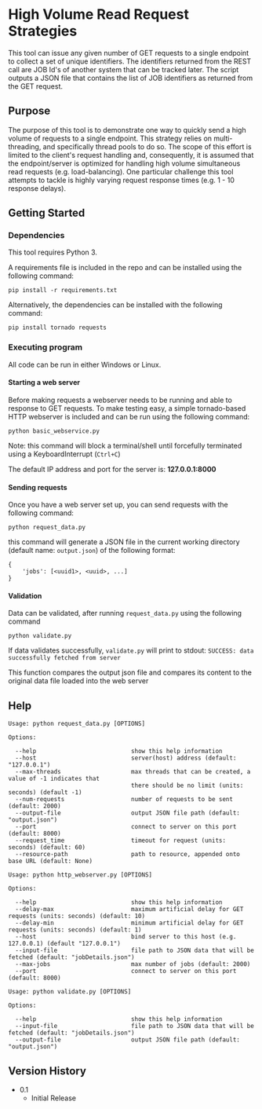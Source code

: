 # High Volume Read Request Strategies

This tool can issue any given number of GET requests to a single endpoint to collect
a set of unique identifiers. The identifiers returned from the REST call are JOB Id's
of another system that can be tracked later. The script outputs a JSON file that contains
the list of JOB identifiers as returned from the GET request.

## Purpose

The purpose of this tool is to demonstrate one way to quickly send a high volume of requests to a single endpoint. This strategy relies on multi-threading, and specifically thread pools to do so. The scope of this effort is limited to the client's request handling and, consequently, it is assumed that the endpoint/server is optimized for handling high volume simultaneous read requests (e.g. load-balancing). One particular challenge this tool attempts to tackle is highly varying request response times (e.g. 1 - 10 response delays).

## Getting Started

### Dependencies

This tool requires Python 3.

A requirements file is included in the repo and can be installed using the following command:

    pip install -r requirements.txt

Alternatively, the dependencies can be installed with the following command:

    pip install tornado requests

### Executing program

All code can be run in either Windows or Linux.

#### Starting a web server

Before making requests a webserver needs to be running and able to response to GET requests. To make testing easy, a simple tornado-based HTTP webserver is included and can be run using the following command:

    python basic_webservice.py

Note: this command will block a terminal/shell until forcefully terminated using a KeyboardInterrupt (`Ctrl+C`)

The default IP address and port for the server is: **127.0.0.1:8000**

#### Sending requests

Once you have a web server set up, you can send requests with the following command:

    python request_data.py

this command will generate a JSON file in the current working directory (default name: `output.json`) of the following format:

```
{
    'jobs': [<uuid1>, <uuid>, ...]
}
```

#### Validation

Data can be validated, after running `request_data.py` using the following command

    python validate.py

If data validates successfully, `validate.py` will print to stdout: `SUCCESS: data successfully fetched from server`

This function compares the output json file and compares its content to the original data file loaded into the web server

## Help

```commandline
Usage: python request_data.py [OPTIONS]

Options:

  --help                           show this help information
  --host                           server(host) address (default: "127.0.0.1")
  --max-threads                    max threads that can be created, a value of -1 indicates that 
                                   there should be no limit (units: seconds) (default -1)           
  --num-requests                   number of requests to be sent (default: 2000)
  --output-file                    output JSON file path (default: "output.json")
  --port                           connect to server on this port (default: 8000)
  --request_time                   timeout for request (units: seconds) (default: 60)
  --resource-path                  path to resource, appended onto base URL (default: None)   
```

```commandline
Usage: python http_webserver.py [OPTIONS]

Options:

  --help                           show this help information
  --delay-max                      maximum artificial delay for GET requests (units: seconds) (default: 10)
  --delay-min                      minimum artificial delay for GET requests (units: seconds) (default: 1)
  --host                           bind server to this host (e.g. 127.0.0.1) (default "127.0.0.1")
  --input-file                     file path to JSON data that will be fetched (default: "jobDetails.json")
  --max-jobs                       max number of jobs (default: 2000)
  --port                           connect to server on this port (default: 8000)
```

```commandline
Usage: python validate.py [OPTIONS]

Options:

  --help                           show this help information
  --input-file                     file path to JSON data that will be fetched (default: "jobDetails.json")
  --output-file                    output JSON file path (default: "output.json")

```

## Version History

* 0.1
    * Initial Release

